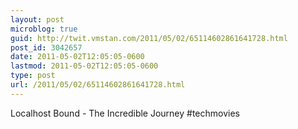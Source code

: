 ```yaml
---
layout: post
microblog: true
guid: http://twit.vmstan.com/2011/05/02/65114602861641728.html
post_id: 3042657
date: 2011-05-02T12:05:05-0600
lastmod: 2011-05-02T12:05:05-0600
type: post
url: /2011/05/02/65114602861641728.html
---
```

Localhost Bound - The Incredible Journey #techmovies
